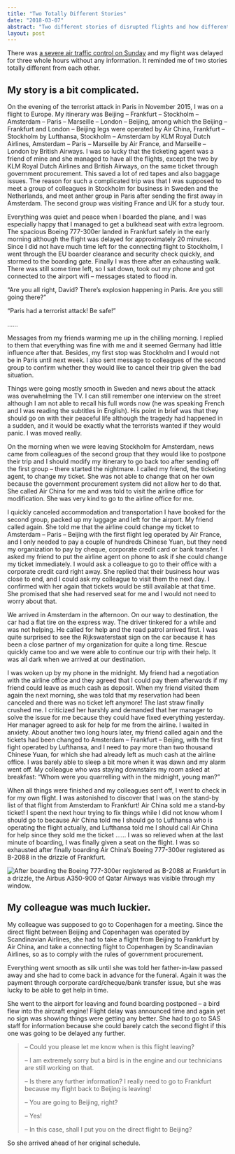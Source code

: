 ```yaml
---
title: "Two Totally Different Stories"
date: "2018-03-07"
abstract: "Two different stories of disrupted flights and how different airlines helped to solve the problems"
layout: post
---
```

There was [a severe air traffic control on Sunday](/2018/03/04/air_traffic_control_again) and my
flight was delayed for three whole hours without any information. It
reminded me of two stories totally different from each other.

My story is a bit complicated.
------------------------------

On the evening of the terrorist attack in Paris in November 2015, I was
on a flight to Europe. My itinerary was Beijing – Frankfurt – Stockholm
– Amsterdam – Paris – Marseille – London – Beijing, among which the
Beijing – Frankfurt and London – Beijing legs were operated by Air
China, Frankfurt – Stockholm by Lufthansa, Stockholm – Amsterdam by KLM
Royal Dutch Airlines, Amsterdam – Paris – Marseille by Air France, and
Marseille – London by British Airways. I was so lucky that the ticketing
agent was a friend of mine and she managed to have all the flights,
except the two by KLM Royal Dutch Airlines and British Airways, on the
same ticket through government procurement. This saved a lot of red
tapes and also baggage issues. The reason for such a complicated trip
was that I was supposed to meet a group of colleagues in Stockholm for
business in Sweden and the Netherlands, and meet anther group in Paris
after sending the first away in Amsterdam. The second group was visiting
France and UK for a study tour.

Everything was quiet and peace when I boarded the plane, and I was
especially happy that I managed to get a bulkhead seat with extra
legroom. The spacious Boeing 777-300er landed in Frankfurt safely in the
early morning although the flight was delayed for approximately 20
minutes. Since I did not have much time left for the connecting flight
to Stockholm, I went through the EU boarder clearance and security check
quickly, and stormed to the boarding gate. Finally I was there after an
exhausting walk. There was still some time left, so I sat down, took out
my phone and got connected to the airport wifi – messages stated to
flood in.

“Are you all right, David? There’s explosion happening in Paris. Are you
still going there?”

“Paris had a terrorist attack! Be safe!”

……

Messages from my friends warming me up in the chilling morning. I
replied to them that everything was fine with me and it seemed Germany
had little influence after that. Besides, my first stop was Stockholm
and I would not be in Paris until next week. I also sent message to
colleagues of the second group to confirm whether they would like to
cancel their trip given the bad situation.

Things were going mostly smooth in Sweden and news about the attack was
overwhelming the TV. I can still remember one interview on the street
although I am not able to recall his full words now (he was speaking
French and I was reading the subtitles in English). His point in brief
was that they should go on with their peaceful life although the tragedy
had happened in a sudden, and it would be exactly what the terrorists
wanted if they would panic. I was moved really.

On the morning when we were leaving Stockholm for Amsterdam, news came
from colleagues of the second group that they would like to postpone
their trip and I should modify my itinerary to go back too after sending
off the first group – there started the nightmare. I called my friend,
the ticketing agent, to change my ticket. She was not able to change
that on her own because the government procurement system did not allow
her to do that. She called Air China for me and was told to visit the
airline office for modification. She was very kind to go to the airline
office for me.

I quickly canceled accommodation and transportation I have booked for
the second group, packed up my luggage and left for the airport. My
friend called again. She told me that the airline could change my ticket
to Amsterdam – Paris – Beijing with the first flight leg operated by Air
France, and I only needed to pay a couple of hundreds Chinese Yuan, but
they need my organization to pay by cheque, corporate credit card or
bank transfer. I asked my friend to put the airline agent on phone to
ask if she could change my ticket immediately. I would ask a colleague
to go to their office with a corporate credit card right away. She
replied that their business hour was close to end, and I could ask my
colleague to visit them the next day. I confirmed with her again that
tickets would be still available at that time. She promised that she had
reserved seat for me and I would not need to worry about that.

We arrived in Amsterdam in the afternoon. On our way to destination, the
car had a flat tire on the express way. The driver tinkered for a while
and was not helping. He called for help and the road patrol arrived
first. I was quite surprised to see the Rijkswaterstaat sign on the car
because it has been a close partner of my organization for quite a long
time. Rescue quickly came too and we were able to continue our trip with
their help. It was all dark when we arrived at our destination.

I was woken up by my phone in the midnight. My friend had a negotiation
with the airline office and they agreed that I could pay them afterwards
if my friend could leave as much cash as deposit. When my friend visited
them again the next morning, she was told that my reservation had been
canceled and there was no ticket left anymore! The last straw finally
crushed me. I criticized her harshly and demanded that her manager to
solve the issue for me because they could have fixed everything
yesterday. Her manager agreed to ask for help for me from the airline. I
waited in anxiety. About another two long hours later, my friend called
again and the tickets had been changed to Amsterdam – Frankfurt –
Beijing, with the first fight operated by Lufthansa, and I need to pay
more than two thousand Chinese Yuan, for which she had already left as
much cash at the airline office. I was barely able to sleep a bit more
when it was dawn and my alarm went off. My colleague who was staying
downstairs my room asked at breakfast: “Whom were you quarrelling with
in the midnight, young man?”

When all things were finished and my colleagues sent off, I went to
check in for my own flight. I was astonished to discover that I was on
the stand-by list of that flight from Amsterdam to Frankfurt! Air China
sold me a stand-by ticket! I spent the next hour trying to fix things
while I did not know whom I should go to because Air China told me I
should go to Lufthansa who is operating the flight actually, and
Lufthansa told me I should call Air China for help since they sold me
the ticket …… I was so relieved when at the last minute of boarding, I
was finally given a seat on the flight. I was so exhausted after finally
boarding Air China’s Boeing 777-300er registered as B-2088 in the
drizzle of Frankfurt.

![After boarding the Boeing 777-300er registered as B-2088 at Frankfurt
in a drizzle, the Airbus A350-900 of Qatar Airways was visible through
my
window.](https://user-images.githubusercontent.com/7418648/56807450-c1253d80-6826-11e9-8f9f-8cef6cda7f36.jpg)

My colleague was much luckier.
------------------------------

My colleague was supposed to go to Copenhagen for a meeting. Since the
direct flight between Beijing and Copenhagen was operated by
Scandinavian Airlines, she had to take a flight from Beijing to
Frankfurt by Air China, and take a connecting flight to Copenhagen by
Scandinavian Airlines, so as to comply with the rules of government
procurement.

Everything went smooth as silk until she was told her father-in-law
passed away and she had to come back in advance for the funeral. Again
it was the payment through corporate card/cheque/bank transfer issue,
but she was lucky to be able to get help in time.

She went to the airport for leaving and found boarding postponed – a
bird flew into the aircraft engine! Flight delay was announced time and
again yet no sign was showing things were getting any better. She had to
go to SAS staff for information because she could barely catch the
second flight if this one was going to be delayed any further.

> – Could you please let me know when is this flight leaving?
>
> – I am extremely sorry but a bird is in the engine and our technicians
> are still working on that.
>
> – Is there any further information? I really need to go to Frankfurt
> because my flight back to Beijing is leaving!
>
> – You are going to Beijing, right?
>
> – Yes!
>
> – In this case, shall I put you on the direct flight to Beijing?

So she arrived ahead of her original schedule.
